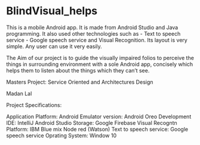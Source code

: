 # BlindVisual_helps

This is a mobile Android app. It is made from Android Studio and Java programming. It also used other technologies such as - Text to speech service - Google speech service and Visual Recognition. Its layout is very simple. Any user can use it very easily.

The Aim of our project is to guide the visually impaired folios to perceive the things in surrounding environment with a sole Android app, concisely which helps them to listen about the things which they can’t see.

Masters Project: Service Oriented and Architectures Design

Madan Lal

Project Specifications:

Application Platform: Android
Emulator version: Android Oreo
Development IDE: IntelliJ Android Studio
Storage: Google Firebase
Visual Recogntn Platform: IBM Blue mix Node red (Watson)
Text to speech service: Google speech service
Oprating System: Window 10

